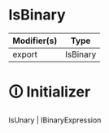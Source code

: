 # IsBinary

| Modifier(s)                            | Type                     |
|----------------------------------------|--------------------------|
| export | IsBinary |

# &#128712; Initializer

IsUnary | IBinaryExpression